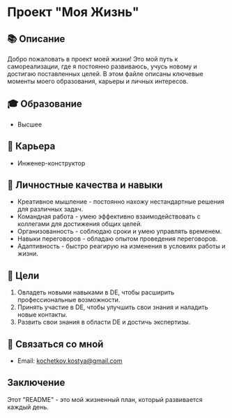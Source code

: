 # Проект "Моя Жизнь"

## 📚 Описание
Добро пожаловать в проект моей жизни! Это мой путь к самореализации, где я постоянно развиваюсь, учусь новому и достигаю поставленных целей. В этом файле описаны ключевые моменты моего образования, карьеры и личных интересов.

## 🎓 Образование
* Высшее

## 💼 Карьера
* Инженер-конструктор 

## 🌱 Личностные качества и навыки
* Креативное мышление - постоянно нахожу нестандартные решения для различных задач.
* Командная работа - умею эффективно взаимодействовать с коллегами для достижения общих целей.
* Организованность - соблюдаю сроки и умею управлять временем.
* Навыки переговоров - обладаю опытом проведения переговоров.
* Адаптивность - быстро реагирую на изменения в условиях работы и жизни.

## 🎯 Цели
1. Овладеть новыми навыками в DE, чтобы расширить профессиональные возможности.
2. Принять участие в DE, чтобы улучшить свои знания и наладить новые контакты.
3. Развить свои знания в области DE и достичь экспертизы.

## 🤝 Связаться со мной
* Email: kochetkov.kostya@gmail.com

## Заключение
Этот "README" - это мой жизненный план, который развивается каждый день.
